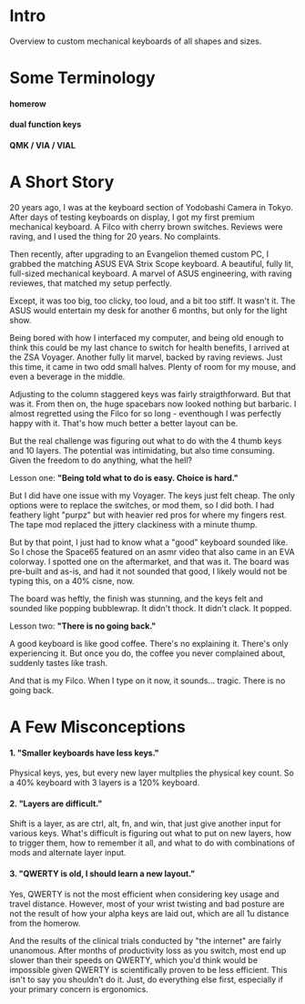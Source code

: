 # Intro
Overview to custom mechanical keyboards of all shapes and sizes.

# Some Terminology

#### homerow

#### dual function keys

#### QMK / VIA / VIAL


# A Short Story

20 years ago, I was at the keyboard section of Yodobashi Camera in Tokyo. After days of testing keyboards on display, I got my first premium mechanical keyboard. A Filco with cherry brown switches. Reviews were raving, and
I used the thing for 20 years. No complaints. 

Then recently, after upgrading to an Evangelion themed custom PC, I grabbed the matching ASUS EVA Strix Scope keyboard. A beautiful, fully lit, full-sized mechanical keyboard. A marvel of ASUS engineering, with raving reviewes, that matched my setup perfectly. 

Except, it was too big, too clicky, too loud, and a bit too stiff. It wasn't it. The ASUS would entertain my desk for another 6 months, but only for the light show.

Being bored with how I interfaced my computer, and being old enough to think this could be my last chance to switch for health benefits, I arrived at the ZSA Voyager. Another fully lit marvel, backed by raving reviews. Just this time, it came in two odd small halves. Plenty of room for my mouse, and even a beverage in the middle.

Adjusting to the column staggered keys was fairly straigthforward. But that was it. From then on, the huge spacebars now looked nothing but barbaric. I almost regretted using the Filco for so long - eventhough I was perfectly happy with it. That's how much better a better layout can be.

But the real challenge was figuring out what to do with the 4 thumb keys and 10 layers. The potential was intimidating, but also time consuming. Given the freedom to do anything, what the hell?

Lesson one: **"Being told what to do is easy. Choice is hard."**

But I did have one issue with my Voyager. The keys just felt cheap. The only options were to replace the switches, or mod them, so I did both. I had feathery light "purpz" but with heavier red pros for where my fingers rest. The tape mod replaced the jittery clackiness with a minute thump.

But by that point, I just had to know what a "good" keyboard sounded like. So I chose the Space65 featured on an asmr video that also came in an EVA colorway. I spotted one on the aftermarket, and that was it. The board was pre-built and as-is, and had it not sounded that good, I likely would not be typing this, on a 40% cisne, now.

The board was heftly, the finish was stunning, and the keys felt and sounded like popping bubblewrap. It didn't thock. It didn't clack. It popped.

Lesson two: **"There is no going back."**

A good keyboard is like good coffee. There's no explaining it. There's only experiencing it. But once you do, the coffee you never complained about, suddenly tastes like trash.

And that is my Filco. When I type on it now, it sounds... tragic. There is no going back.



# A Few Misconceptions

#### 1. "Smaller keyboards have less keys."

Physical keys, yes, but every new layer multplies the physical key count. So a 40% keyboard with 3 layers is a 120% keyboard.
   
#### 2. "Layers are difficult."

Shift is a layer, as are ctrl, alt, fn, and win, that just give another input for various keys. What's difficult is figuring out what to put on new layers, how to trigger them, how to remember it all, and what to do with combinations of mods and alternate layer input.
#### 3. "QWERTY is old, I should learn a new layout."

Yes, QWERTY is not the most efficient when considering key usage and travel distance. However, most of your wrist twisting and bad posture are not the result of how your alpha keys are laid out, which are all 1u distance from the homerow. 

And the results of the clinical trials conducted by "the internet" are fairly unanomous. After months of productivity loss as you switch, most end up slower than their speeds on QWERTY, which you'd think would be impossible given QWERTY is scientifically proven to be less efficient. This isn't to say you shouldn't do it. Just, do everything else first, especially if your primary concern is ergonomics.
